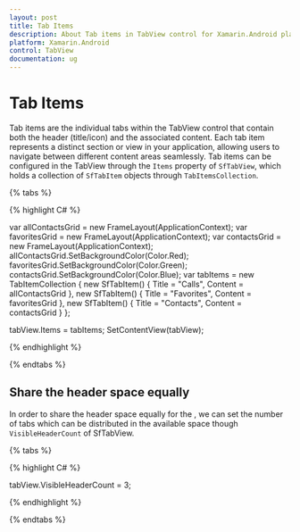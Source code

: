 ```yaml
---
layout: post
title: Tab Items
description: About Tab items in TabView control for Xamarin.Android platform
platform: Xamarin.Android
control: TabView
documentation: ug
---
```


# Tab Items

Tab items are the individual tabs within the TabView control that contain both the header (title/icon) and the associated content. Each tab item represents a distinct section or view in your application, allowing users to navigate between different content areas seamlessly.
Tab items can be configured in the TabView through the `Items` property of `SfTabView`, which holds a collection of `SfTabItem` objects through `TabItemsCollection`.


{% tabs %}

{% highlight C# %}

var allContactsGrid = new FrameLayout(ApplicationContext);
var favoritesGrid = new FrameLayout(ApplicationContext);
var contactsGrid = new FrameLayout(ApplicationContext);
allContactsGrid.SetBackgroundColor(Color.Red);
favoritesGrid.SetBackgroundColor(Color.Green);
contactsGrid.SetBackgroundColor(Color.Blue);
var tabItems = new TabItemCollection
{
new SfTabItem()
{
Title = "Calls",
Content = allContactsGrid
},
new SfTabItem()
{
Title = "Favorites",
Content = favoritesGrid
},
new SfTabItem()
{
Title = "Contacts",
Content = contactsGrid
}
};

tabView.Items = tabItems;
SetContentView(tabView);

{% endhighlight %}

{% endtabs %}

## Share the header space equally

In order to share the header space equally for the , we can set the number of tabs which can be distributed in the available space though `VisibleHeaderCount` of SfTabView.

{% tabs %}

{% highlight C# %}

tabView.VisibleHeaderCount = 3;

{% endhighlight %}

{% endtabs %}


